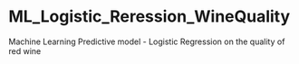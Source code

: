 # ML_Logistic_Reression_WineQuality
Machine Learning Predictive model - Logistic Regression on the quality of red wine
